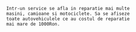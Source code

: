 	Intr-un service se afla in reparatie mai multe
    masini, camioane si motociclete. Sa se afiseze
    toate autovehiculele ce au costul de reparatie
    mai mare de 1000Ron.